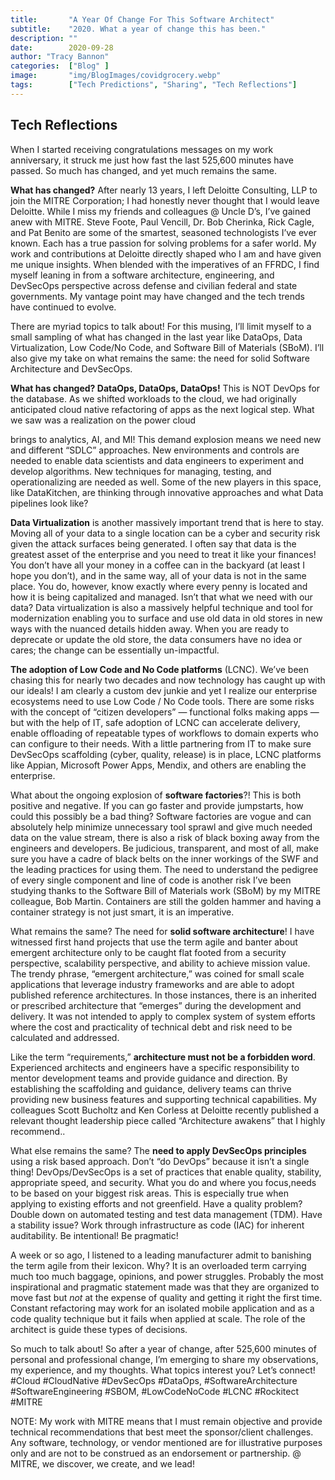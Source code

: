 ```yaml
---
title:       "A Year Of Change For This Software Architect"
subtitle:    "2020. What a year of change this has been."
description: ""
date:        2020-09-28
author: "Tracy Bannon"
categories:  ["Blog" ]
image:       "img/BlogImages/covidgrocery.webp"
tags:        ["Tech Predictions", "Sharing", "Tech Reflections"]
---
```

## Tech Reflections 
When I started receiving congratulations messages on my work anniversary, it struck me just how fast the last 525,600 minutes have passed. So much has changed, and yet much remains the same.

**What has changed?** After nearly 13 years, I left Deloitte Consulting, LLP  to join the MITRE Corporation; I had honestly never thought that I would leave Deloitte.  While I miss my friends and colleagues @ Uncle D’s, I’ve gained anew with MITRE.  Steve Foote, Paul Vencill, Dr. Bob Cherinka, Rick Cagle, and Pat Benito are some of the smartest, seasoned technologists I’ve ever known. Each has a true passion for solving problems for a safer world. My work and contributions at Deloitte directly shaped who I am and have given me unique insights.  When blended with the imperatives of an FFRDC, I find myself leaning in from a software architecture, engineering, and DevSecOps perspective across defense and civilian federal and state governments. My vantage point may have changed and the tech trends have continued to evolve.

There are myriad topics to talk about!  For this musing,  I’ll limit myself to a small sampling of what has changed in the last year like DataOps, Data Virtualization, Low Code/No Code, and Software Bill of Materials (SBoM).  I’ll also give my take on what remains the same:  the need for solid Software Architecture and DevSecOps. 

**What has changed? DataOps, DataOps, DataOps!**  This is NOT DevOps for the database. As we shifted workloads to the cloud, we had originally anticipated cloud native refactoring of apps as the next logical step. What we saw was a realization on the power cloud 

brings to analytics, AI, and MI! This demand explosion means we need new and different “SDLC” approaches. New environments and controls are needed to enable data scientists and data engineers to experiment and develop algorithms.  New techniques for managing, testing, and operationalizing are needed as well.  Some of the new players in this space, like DataKitchen, are thinking through innovative approaches and what Data pipelines look like?

**Data Virtualization** is another massively important trend that is here to stay.  Moving all of your data to a single location can be a cyber and security risk given the attack surfaces being generated. I often say that data is the greatest asset of the enterprise and you need to treat it like your finances!  You don’t have all your money in a coffee can in the backyard (at least I hope you don’t), and in the same way, all of your data is not in the same place.  You do, however, know exactly where every penny is located and how it is being capitalized and managed.  Isn’t that what we need with our data?   Data virtualization is also a massively helpful technique and tool for modernization enabling you to surface and use old data in old stores in new ways with the nuanced details hidden away.  When you are ready to deprecate or update the old store, the data consumers have no idea or cares; the change can be essentially un-impactful. 

**The adoption of Low Code and No Code platforms** (LCNC). We’ve been chasing this for nearly two decades and now technology has caught up with our ideals!  I am clearly a custom dev junkie and yet I realize our enterprise ecosystems need to use Low Code / No Code tools.  There are some risks with the concept of “citizen developers” — functional folks making apps — but with the help of IT,  safe adoption of LCNC can accelerate delivery, enable offloading of repeatable types of workflows to domain experts who can configure to their needs.  With a little partnering from IT to make sure DevSecOps scaffolding (cyber, quality, release) is in place, LCNC platforms like Appian, Microsoft Power Apps, Mendix, and others are enabling the enterprise.  

What about the ongoing explosion of **software factories**?!   This is both positive and negative.  If you can go faster and provide jumpstarts, how could this possibly be a bad thing?  Software factories are vogue and can absolutely help minimize unnecessary tool sprawl and give much needed data on the value stream, there is also a risk of black boxing away from the engineers and developers.  Be judicious, transparent, and most of all, make sure you have a cadre of black belts on the inner workings of the SWF and the leading practices for using them.  The need to understand the pedigree of every single component and line of code is another risk I’ve been studying thanks to the Software Bill of Materials work (SBoM) by my MITRE colleague, Bob Martin.   Containers are still the golden hammer and having a container strategy is not just smart, it is an imperative. 

What remains the same?  The need for **solid software architecture**! I have witnessed first hand projects that use the term agile and banter about emergent architecture only to be caught flat footed from a security perspective, scalability perspective, and ability to achieve mission value.  The trendy phrase, “emergent architecture,” was coined for small scale applications that leverage industry frameworks and are able to adopt published reference architectures. In those instances, there is an inherited or prescribed architecture that “emerges” during the development and delivery. It was not intended to apply to complex system of system efforts where the cost and practicality of technical debt and risk need to be calculated and addressed.

Like the term “requirements,” **architecture must not be a forbidden word**.  Experienced architects and engineers have a specific responsibility to mentor development teams and provide guidance and direction. By establishing the scaffolding and guidance, delivery teams can thrive providing new business features and supporting technical capabilities. My colleagues Scott Bucholtz and Ken Corless at Deloitte recently published a relevant thought leadership piece called “Architecture awakens” that I highly recommend..

What else remains the same?  The **need to apply DevSecOps principles** using a risk based approach. Don’t “do DevOps” because it isn’t a single thing!  DevOps/DevSecOps is a set of practices that enable quality, stability,  appropriate speed, and security.  What you do and where you focus,needs to be based on your biggest risk areas. This is  especially true when applying to existing efforts and not greenfield.  Have a quality problem? Double down on automated testing and test data management (TDM).  Have a stability issue? Work through infrastructure as code (IAC) for inherent auditability.   Be intentional! Be pragmatic!  

A week or so ago, I listened to a leading manufacturer admit to banishing the term agile from their lexicon. Why? It is an overloaded term carrying much too much baggage, opinions, and power struggles. Probably the most inspirational and pragmatic statement made was that they are organized to move fast but *not* at the expense of quality and getting it right the first time. Constant refactoring may work for an isolated mobile application and as a code quality technique but it fails when applied at scale. The role of the architect is guide these types of decisions.

So much to talk about!   So after a year of change, after 525,600 minutes of personal and professional change, I’m emerging to share my observations, my experience, and my thoughts.  What topics interest you?  Let’s connect!  #Cloud #CloudNative  #DevSecOps  #DataOps, #SoftwareArchitecture  #SoftwareEngineering  #SBOM, #LowCodeNoCode #LCNC  #Rockitect #MITRE

NOTE: My work with MITRE means that I must remain objective and provide technical recommendations that best meet the sponsor/client challenges.   Any software, technology, or vendor mentioned are for illustrative purposes only and are not to be construed as an endorsement or partnership.  @ MITRE, we discover, we create, and we lead!